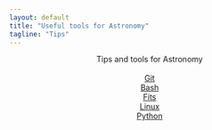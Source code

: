```yaml
---                                                                                                                                                                         
layout: default
title: "Useful tools for Astronomy"
tagline: "Tips"
---
```


<p align="center">
  Tips and tools for Astronomy <br><br>
  <a href="git.html">Git</a> <br>
  <a href="bash.html">Bash</a> <br>
  <a href="fits.html">Fits</a> <br>
  <a href="linux.html">Linux</a> <br>
  <a href="python.html">Python</a> <br>
</p>

